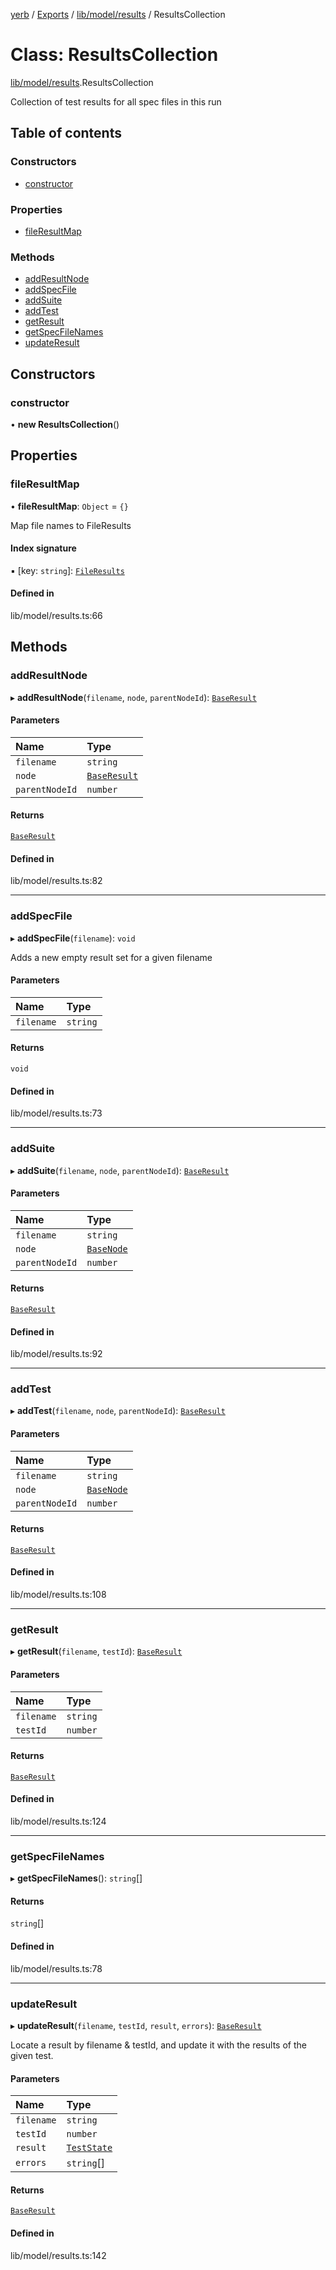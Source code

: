 [yerb](../README.md) / [Exports](../modules.md) / [lib/model/results](../modules/lib_model_results.md) / ResultsCollection

# Class: ResultsCollection

[lib/model/results](../modules/lib_model_results.md).ResultsCollection

Collection of test results for all spec files in this run

## Table of contents

### Constructors

- [constructor](lib_model_results.ResultsCollection.md#constructor)

### Properties

- [fileResultMap](lib_model_results.ResultsCollection.md#fileresultmap)

### Methods

- [addResultNode](lib_model_results.ResultsCollection.md#addresultnode)
- [addSpecFile](lib_model_results.ResultsCollection.md#addspecfile)
- [addSuite](lib_model_results.ResultsCollection.md#addsuite)
- [addTest](lib_model_results.ResultsCollection.md#addtest)
- [getResult](lib_model_results.ResultsCollection.md#getresult)
- [getSpecFileNames](lib_model_results.ResultsCollection.md#getspecfilenames)
- [updateResult](lib_model_results.ResultsCollection.md#updateresult)

## Constructors

### constructor

• **new ResultsCollection**()

## Properties

### fileResultMap

• **fileResultMap**: `Object` = `{}`

Map file names to FileResults

#### Index signature

▪ [key: `string`]: [`FileResults`](lib_model_results.FileResults.md)

#### Defined in

lib/model/results.ts:66

## Methods

### addResultNode

▸ **addResultNode**(`filename`, `node`, `parentNodeId`): [`BaseResult`](lib_model_results.BaseResult.md)

#### Parameters

| Name | Type |
| :------ | :------ |
| `filename` | `string` |
| `node` | [`BaseResult`](lib_model_results.BaseResult.md) |
| `parentNodeId` | `number` |

#### Returns

[`BaseResult`](lib_model_results.BaseResult.md)

#### Defined in

lib/model/results.ts:82

___

### addSpecFile

▸ **addSpecFile**(`filename`): `void`

Adds a new empty result set for a given filename

#### Parameters

| Name | Type |
| :------ | :------ |
| `filename` | `string` |

#### Returns

`void`

#### Defined in

lib/model/results.ts:73

___

### addSuite

▸ **addSuite**(`filename`, `node`, `parentNodeId`): [`BaseResult`](lib_model_results.BaseResult.md)

#### Parameters

| Name | Type |
| :------ | :------ |
| `filename` | `string` |
| `node` | [`BaseNode`](lib_model_nodes.BaseNode.md) |
| `parentNodeId` | `number` |

#### Returns

[`BaseResult`](lib_model_results.BaseResult.md)

#### Defined in

lib/model/results.ts:92

___

### addTest

▸ **addTest**(`filename`, `node`, `parentNodeId`): [`BaseResult`](lib_model_results.BaseResult.md)

#### Parameters

| Name | Type |
| :------ | :------ |
| `filename` | `string` |
| `node` | [`BaseNode`](lib_model_nodes.BaseNode.md) |
| `parentNodeId` | `number` |

#### Returns

[`BaseResult`](lib_model_results.BaseResult.md)

#### Defined in

lib/model/results.ts:108

___

### getResult

▸ **getResult**(`filename`, `testId`): [`BaseResult`](lib_model_results.BaseResult.md)

#### Parameters

| Name | Type |
| :------ | :------ |
| `filename` | `string` |
| `testId` | `number` |

#### Returns

[`BaseResult`](lib_model_results.BaseResult.md)

#### Defined in

lib/model/results.ts:124

___

### getSpecFileNames

▸ **getSpecFileNames**(): `string`[]

#### Returns

`string`[]

#### Defined in

lib/model/results.ts:78

___

### updateResult

▸ **updateResult**(`filename`, `testId`, `result`, `errors`): [`BaseResult`](lib_model_results.BaseResult.md)

Locate a result by filename & testId, and update it with the results of the given test.

#### Parameters

| Name | Type |
| :------ | :------ |
| `filename` | `string` |
| `testId` | `number` |
| `result` | [`TestState`](lib_model_nodes.TestState.md) |
| `errors` | `string`[] |

#### Returns

[`BaseResult`](lib_model_results.BaseResult.md)

#### Defined in

lib/model/results.ts:142
